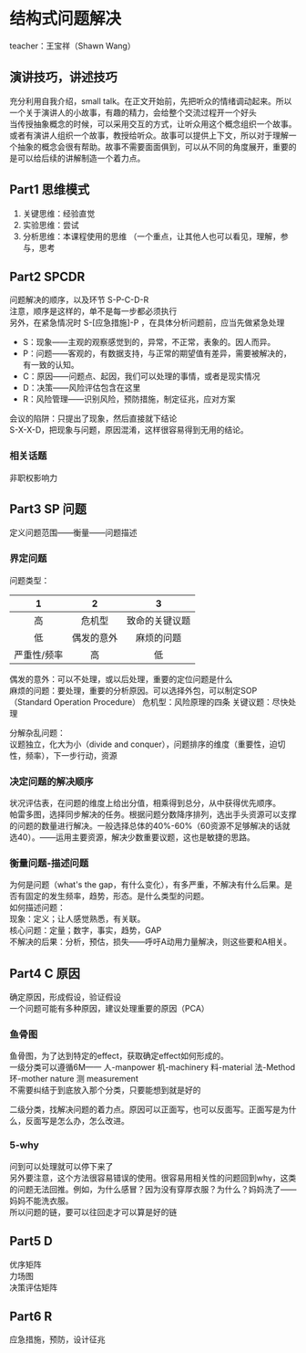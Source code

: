 # 结构式问题解决
teacher：王宝祥（Shawn Wang）   
## 演讲技巧，讲述技巧
充分利用自我介绍，small talk。在正文开始前，先把听众的情绪调动起来。所以一个关于演讲人的小故事，有趣的精力，会给整个交流过程开一个好头  
当传授抽象概念的时候，可以采用交互的方式，让听众用这个概念组织一个故事。或者有演讲人组织一个故事，教授给听众。故事可以提供上下文，所以对于理解一个抽象的概念会很有帮助。故事不需要面面俱到，可以从不同的角度展开，重要的是可以给后续的讲解制造一个着力点。  

## Part1 思维模式
1. 关键思维：经验直觉  
2. 实验思维：尝试  
3. 分析思维：本课程使用的思维 （一个重点，让其他人也可以看见，理解，参与，思考  

## Part2 SPCDR
问题解决的顺序，以及环节 S-P-C-D-R  
注意，顺序是这样的，单不是每一步都必须执行  
另外，在紧急情况时 S-[应急措施]-P ，在具体分析问题前，应当先做紧急处理  

* S：现象——主观的观察感觉到的，异常，不正常，表象的。因人而异。
* P：问题——客观的，有数据支持，与正常的期望值有差异，需要被解决的，有一致的认知。
* C：原因——问题点、起因，我们可以处理的事情，或者是现实情况
* D：决策——风险评估包含在这里
* R：风险管理——识别风险，预防措施，制定征兆，应对方案

会议的陷阱：只提出了现象，然后直接就下结论  
S-X-X-D，把现象与问题，原因混淆，这样很容易得到无用的结论。  

### 相关话题
非职权影响力   

## Part3 SP 问题
定义问题范围——衡量——问题描述  

### 界定问题
问题类型：  

| 1 |2 |3 |
|:---:|:---:|:---:|
|高| 危机型 | 致命的关键议题 |
|低| 偶发的意外 | 麻烦的问题 |
|严重性/频率|高|低|

偶发的意外：可以不处理，或以后处理，重要的定位问题是什么  
麻烦的问题：要处理，重要的分析原因。可以选择外包，可以制定SOP（Standard Operation Procedure）
危机型：风险原理的四条
关键议题：尽快处理

分解杂乱问题：  
议题独立，化大为小（divide and conquer），问题排序的维度（重要性，迫切性，频率），下一步行动，资源

### 决定问题的解决顺序
状况评估表，在问题的维度上给出分值，相乘得到总分，从中获得优先顺序。  
帕雷多图，选择同步解决的任务。根据问题分数降序排列，选出手头资源可以支撑的问题的数量进行解决。一般选择总体的40%-60%（60资源不足够解决的话就选40）。——运用主要资源，解决少数重要议题，这也是敏捷的思路。  

### 衡量问题-描述问题
为何是问题（what's the gap，有什么变化），有多严重，不解决有什么后果。是否有固定的发生频率，趋势，形态。是什么类型的问题。  
如何描述问题：  
现象：定义；让人感觉熟悉，有关联。  
核心问题：定量；数字，事实，趋势，GAP  
不解决的后果：分析，预估，损失——呼吁A动用力量解决，则这些要和A相关。  

## Part4 C 原因
确定原因，形成假设，验证假设  
一个问题可能有多种原因，建议处理重要的原因（PCA）  

### 鱼骨图
鱼骨图，为了达到特定的effect，获取确定effect如何形成的。  
一级分类可以遵循6M—— 人-manpower 机-machinery 料-material 法-Method 环-mother nature 测 measurement  
不需要纠结于到底放入那个分类，只要能想到就是好的  

二级分类，找解决问题的着力点。原因可以正面写，也可以反面写。正面写是为什么，反面写是怎么办，怎么改进。

### 5-why
问到可以处理就可以停下来了  
另外要注意，这个方法很容易错误的使用。很容易用相关性的问题回到why，这类的问题无法回推。例如，为什么感冒？因为没有穿厚衣服？为什么？妈妈洗了——妈妈不能洗衣服。  
所以问题的链，要可以往回走才可以算是好的链  

## Part5 D
优序矩阵  
力场图  
决策评估矩阵

## Part6 R
应急措施，预防，设计征兆